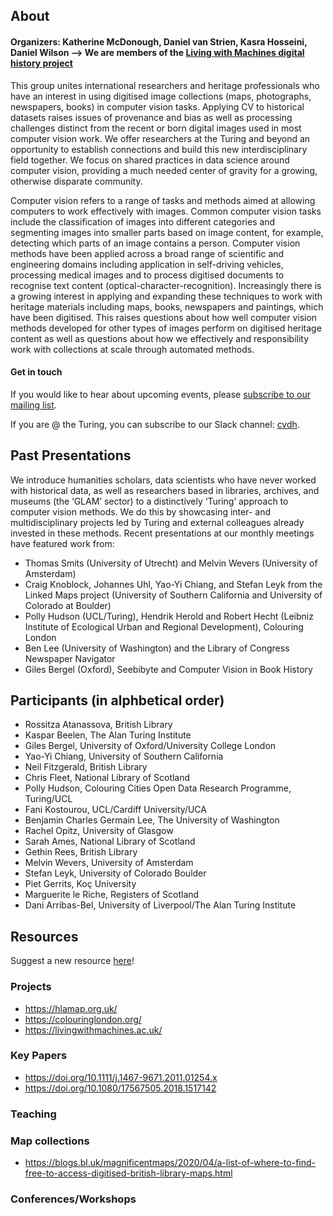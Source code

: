 ## About
#### Organizers: Katherine McDonough, Daniel van Strien, Kasra Hosseini, Daniel Wilson --> We are members of the [Living with Machines digital history project](https://livingwithmachines.ac.uk/)

This group unites international researchers and heritage professionals who have an interest in using digitised image collections (maps, photographs, newspapers, books) in computer vision tasks. Applying CV to historical datasets raises issues of provenance and bias as well as processing challenges distinct from the recent or born digital images used in most computer vision work. We offer researchers at the Turing and beyond an opportunity to establish connections and build this new interdisciplinary field together. We focus on shared practices in data science around computer vision, providing a much needed center of gravity for a growing, otherwise disparate community.

Computer vision refers to a range of tasks and methods aimed at allowing computers to work effectively with images. Common computer vision tasks include the classification of images into different categories and segmenting images into smaller parts based on image content, for example, detecting which parts of an image contains a person. Computer vision methods have been applied across a broad range of scientific and engineering domains including application in self-driving vehicles, processing medical images and to process digitised documents to recognise text content (optical-character-recognition). Increasingly there is a growing interest in applying and expanding these techniques to work with heritage materials including maps, books, newspapers and paintings, which have been digitised. This raises questions about how well computer vision methods developed for other types of images perform on digitised heritage content as well as questions about how we effectively and responsibility work with collections at scale through automated methods.

#### Get in touch
If you would like to hear about upcoming events, please [subscribe to our mailing list](https://forms.office.com/Pages/ResponsePage.aspx?id=p_SVQ1XklU-Knx-672OE-fR6PcyyBV1JuragBENwKPJUM0VEMlBYS1RTS05RNFg3N0tYUUFXRlZGMCQlQCN0PWcu).

If you are @ the Turing, you can subscribe to our Slack channel: [cvdh](https://alan-turing-institute.slack.com/archives/C01DU5VDZJL).

## Past Presentations
We introduce humanities scholars, data scientists who have never worked with historical data, as well as researchers based in libraries, archives, and museums (the ‘GLAM’ sector) to a distinctively ‘Turing’ approach to computer vision methods. We do this by showcasing inter- and multidisciplinary projects led by Turing and external colleagues already invested in these methods. Recent presentations at our monthly meetings have featured work from:

-	Thomas Smits (University of Utrecht) and Melvin Wevers (University of Amsterdam)
-	Craig Knoblock, Johannes Uhl, Yao-Yi Chiang, and Stefan Leyk from the Linked Maps project (University of Southern California and University of Colorado at Boulder)
-	Polly Hudson (UCL/Turing), Hendrik Herold and Robert Hecht (Leibniz Institute of Ecological Urban and Regional Development), Colouring London
-	Ben Lee (University of Washington) and the Library of Congress Newspaper Navigator
-	Giles Bergel (Oxford), Seebibyte and Computer Vision in Book History

## Participants (in alphbetical order)
- Rossitza Atanassova, British Library
- Kaspar Beelen, The Alan Turing Institute
- Giles Bergel, University of Oxford/University College London
- Yao-Yi Chiang, University of Southern California
- Neil Fitzgerald, British Library
- Chris Fleet, National Library of Scotland
- Polly Hudson, Colouring Cities Open Data Research Programme, Turing/UCL
- Fani Kostourou, UCL/Cardiff University/UCA
- Benjamin Charles Germain Lee, The University of Washington
- Rachel Opitz, University of Glasgow
- Sarah Ames, National Library of Scotland
- Gethin Rees, British Library
- Melvin Wevers, University of Amsterdam
- Stefan Leyk, University of Colorado Boulder
- Piet Gerrits, Koç University
- Marguerite le Riche, Registers of Scotland
- Dani Arribas-Bel, University of Liverpool/The Alan Turing Institute

## Resources
Suggest a new resource [here](https://github.com/ComputerVision4DigitalHeritage/sig/issues/3)!

### Projects 
- https://hlamap.org.uk/
- https://colouringlondon.org/
- https://livingwithmachines.ac.uk/

### Key Papers
- https://doi.org/10.1111/j.1467-9671.2011.01254.x
- https://doi.org/10.1080/17567505.2018.1517142

### Teaching

### Map collections 
-  https://blogs.bl.uk/magnificentmaps/2020/04/a-list-of-where-to-find-free-to-access-digitised-british-library-maps.html

### Conferences/Workshops






